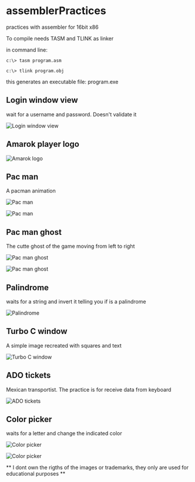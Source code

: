 # assemblerPractices
practices with assembler for 16bit x86

To compile needs TASM and TLINK as linker

in command line:
```
c:\> tasm program.asm

c:\> tlink program.obj
```

this generates an executable file: program.exe


## Login window view

wait for a username and password. Doesn't validate it

![Login window view](example_images/Screenshot_window.png)

## Amarok player logo

![Amarok logo](example_images/Screenshot_amarok_logo.png)

## Pac man

A pacman animation

![Pac man](example_images/Screenshot_pacman1.png)

![Pac man](example_images/Screenshot_pacman2.png)

## Pac man ghost

The cutte ghost of the game moving from left to right

![Pac man ghost](example_images/Screenshot_ghost1.png)

![Pac man ghost](example_images/Screenshot_ghost2.png)

## Palindrome

waits for a string and invert it telling you if is a palindrome

![Palindrome](example_images/Screenshot_palindrome.png)

## Turbo C window

A simple image recreated with squares and text

![Turbo C window](example_images/Screenshot_turboC_view.png)

## ADO tickets

Mexican transportist. The practice is for receive data from keyboard

![ADO tickets](example_images/Screenshot_ticket_store.png)

## Color picker

waits for a letter and change the indicated color

![Color picker](example_images/Screenshot_colors1.png)

![Color picker](example_images/Screenshot_colors2.png)


** I dont own the rigths of the images or trademarks, they only are used for educational purposes **
